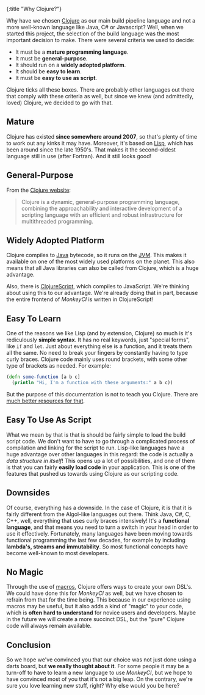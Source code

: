 {:title "Why Clojure?"}

Why have we chosen [Clojure](https://clojure.org) as our main build pipeline
language and not a more well-known language like Java, C# or Javascript?  Well,
when we started this project, the selection of the build language was the most
important decision to make.  There were several criteria we used to decide:

 - It must be a **mature programming language**.
 - It must be **general-purpose**.
 - It should run on a **widely adopted platform**.
 - It should be **easy to learn**.
 - It must be **easy to use as script**.

Clojure ticks all these boxes.  There are probably other languages out there
that comply with these criteria as well, but since we knew (and admittedly, loved)
Clojure, we decided to go with that.

## Mature

Clojure has existed **since somewhere around 2007**, so that's plenty of time to
work out any kinks it may have.  Moreover, it's based on [Lisp](https://en.wikipedia.org/wiki/Lisp_(programming_language)),
which has been around since the late 1950's.  That makes it the second-oldest
language still in use (after Fortran).  And it still looks good!

## General-Purpose

From the [Clojure website](https://clojure.org):

> Clojure is a dynamic, general-purpose programming language, combining the approachability and interactive development of a scripting language with an efficient and robust infrastructure for multithreaded programming.

## Widely Adopted Platform

Clojure compiles to [Java](https://www.oracle.com/java/) bytecode, so it runs on the
[JVM](https://en.wikipedia.org/wiki/Java_virtual_machine).  This makes it available
on one of the most widely used platforms on the planet.  This also means that all
Java libraries can also be called from Clojure, which is a huge advantage.

Also, there is [ClojureScript](https://clojurescript.org/), which compiles to JavaScript.
We're thinking about using this to our advantage.  We're already doing that in part,
because the entire frontend of *MonkeyCI* is written in ClojureScript!

## Easy To Learn

One of the reasons we like Lisp (and by extension, Clojure) so much is it's rediculously
**simple syntax**.  It has no real keywords, just "special forms", like `if` and `let`.
Just about everything else is a function, and it treats them all the same.  No need
to break your fingers by constantly having to type curly braces.  Clojure code mainly
uses round brackets, with some other type of brackets as needed.  For example:

```clojure
(defn some-function [a b c]
  (println "Hi, I'm a function with these arguments:" a b c))
```

But the purpose of this documentation is not to teach you Clojure.  There are [much
better resources for that](https://clojure.org/guides/learn).

## Easy To Use As Script

What we mean by that is that is should be fairly simple to load the build script
code.  We don't want to have to go through a complicated process of compilation
and linking for the script to run.  Lisp-like languages have a huge advantage over
other languages in this regard: the code is actually a *data structure in itself*!
This opens up a lot of possibilities, and one of them is that you can fairly **easily
load code** in your application.  This is one of the features that pushed us towards
using Clojure as our scripting code.

## Downsides

Of course, everything has a downside.  In the case of Clojure, it is that it is
fairly different from the Algol-like languages out there.  Think Java, C#, C,
C++, well, everything that uses curly braces intensively!  It's a **functional
language**, and that means you need to turn a switch in your head in order to use
it effectively.  Fortunately, many languages have been moving towards functional
programming the last few decades, for example by including **lambda's, streams
and immutability**.  So most functional concepts have become well-known to most
developers.

## No Magic

Through the use of [macros](https://clojure.org/reference/macros), Clojure offers ways to
create your own DSL's.  We could have done this for *MonkeyCI* as well, but we have
chosen to refrain from that for the time being.  This because in our experience using
macros may be useful, but it also adds a kind of "magic" to your code, which is **often
hard to understand** for novice users and developers.  Maybe in the future we will create
a more succinct DSL, but the "pure" Clojure code will always remain available.

## Conclusion

So we hope we've convinced you that our choice was not just done using a darts board,
but **we really thought about it**.  For some people it may be a turn-off to have to learn
a new language to use *MonkeyCI*, but we hope to have convinced most of you that it's
not a big leap.  On the contrary, we're sure you love learning new stuff, right?
Why else would you be here?